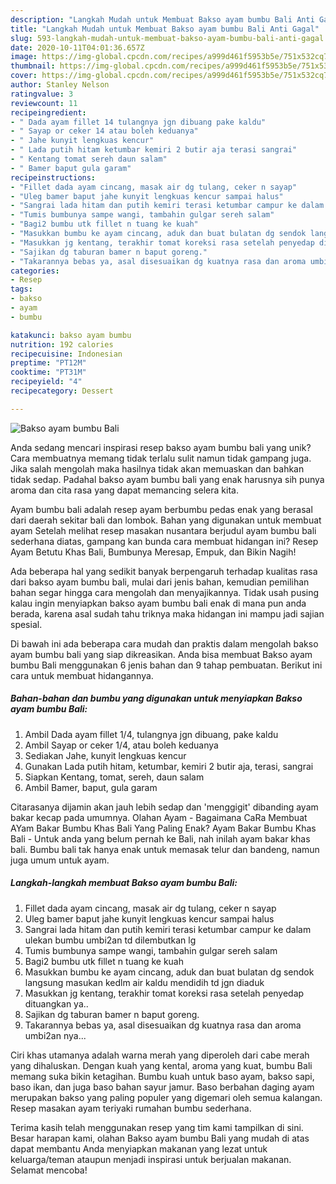 ```yaml
---
description: "Langkah Mudah untuk Membuat Bakso ayam bumbu Bali Anti Gagal"
title: "Langkah Mudah untuk Membuat Bakso ayam bumbu Bali Anti Gagal"
slug: 593-langkah-mudah-untuk-membuat-bakso-ayam-bumbu-bali-anti-gagal
date: 2020-10-11T04:01:36.657Z
image: https://img-global.cpcdn.com/recipes/a999d461f5953b5e/751x532cq70/bakso-ayam-bumbu-bali-foto-resep-utama.jpg
thumbnail: https://img-global.cpcdn.com/recipes/a999d461f5953b5e/751x532cq70/bakso-ayam-bumbu-bali-foto-resep-utama.jpg
cover: https://img-global.cpcdn.com/recipes/a999d461f5953b5e/751x532cq70/bakso-ayam-bumbu-bali-foto-resep-utama.jpg
author: Stanley Nelson
ratingvalue: 3
reviewcount: 11
recipeingredient:
- " Dada ayam fillet 14 tulangnya jgn dibuang pake kaldu"
- " Sayap or ceker 14 atau boleh keduanya"
- " Jahe kunyit lengkuas kencur"
- " Lada putih hitam ketumbar kemiri 2 butir aja terasi sangrai"
- " Kentang tomat sereh daun salam"
- " Bamer baput gula garam"
recipeinstructions:
- "Fillet dada ayam cincang, masak air dg tulang, ceker n sayap"
- "Uleg bamer baput jahe kunyit lengkuas kencur sampai halus"
- "Sangrai lada hitam dan putih kemiri terasi ketumbar campur ke dalam ulekan bumbu umbi2an td dilembutkan lg"
- "Tumis bumbunya sampe wangi, tambahin gulgar sereh salam"
- "Bagi2 bumbu utk fillet n tuang ke kuah"
- "Masukkan bumbu ke ayam cincang, aduk dan buat bulatan dg sendok langsung masukan kedlm air kaldu mendidih td jgn diaduk"
- "Masukkan jg kentang, terakhir tomat koreksi rasa setelah penyedap dituangkan ya.."
- "Sajikan dg taburan bamer n baput goreng."
- "Takarannya bebas ya, asal disesuaikan dg kuatnya rasa dan aroma umbi2an nya..."
categories:
- Resep
tags:
- bakso
- ayam
- bumbu

katakunci: bakso ayam bumbu 
nutrition: 192 calories
recipecuisine: Indonesian
preptime: "PT12M"
cooktime: "PT31M"
recipeyield: "4"
recipecategory: Dessert

---
```



![Bakso ayam bumbu Bali](https://img-global.cpcdn.com/recipes/a999d461f5953b5e/751x532cq70/bakso-ayam-bumbu-bali-foto-resep-utama.jpg)

Anda sedang mencari inspirasi resep bakso ayam bumbu bali yang unik? Cara membuatnya memang tidak terlalu sulit namun tidak gampang juga. Jika salah mengolah maka hasilnya tidak akan memuaskan dan bahkan tidak sedap. Padahal bakso ayam bumbu bali yang enak harusnya sih punya aroma dan cita rasa yang dapat memancing selera kita.

Ayam bumbu bali adalah resep ayam berbumbu pedas enak yang berasal dari daerah sekitar bali dan lombok. Bahan yang digunakan untuk membuat ayam Setelah melihat resep masakan nusantara berjudul ayam bumbu bali sederhana diatas, gampang kan bunda cara membuat hidangan ini? Resep Ayam Betutu Khas Bali, Bumbunya Meresap, Empuk, dan Bikin Nagih!

Ada beberapa hal yang sedikit banyak berpengaruh terhadap kualitas rasa dari bakso ayam bumbu bali, mulai dari jenis bahan, kemudian pemilihan bahan segar hingga cara mengolah dan menyajikannya. Tidak usah pusing kalau ingin menyiapkan bakso ayam bumbu bali enak di mana pun anda berada, karena asal sudah tahu triknya maka hidangan ini mampu jadi sajian spesial.


Di bawah ini ada beberapa cara mudah dan praktis dalam mengolah bakso ayam bumbu bali yang siap dikreasikan. Anda bisa membuat Bakso ayam bumbu Bali menggunakan 6 jenis bahan dan 9 tahap pembuatan. Berikut ini cara untuk membuat hidangannya.

<!--inarticleads1-->

##### Bahan-bahan dan bumbu yang digunakan untuk menyiapkan Bakso ayam bumbu Bali:

1. Ambil  Dada ayam fillet 1/4, tulangnya jgn dibuang, pake kaldu
1. Ambil  Sayap or ceker 1/4, atau boleh keduanya
1. Sediakan  Jahe, kunyit lengkuas kencur
1. Gunakan  Lada putih hitam, ketumbar, kemiri 2 butir aja, terasi, sangrai
1. Siapkan  Kentang, tomat, sereh, daun salam
1. Ambil  Bamer, baput, gula garam


Citarasanya dijamin akan jauh lebih sedap dan &#39;menggigit&#39; dibanding ayam bakar kecap pada umumnya. Olahan Ayam - Bagaimana CaRa Membuat AYam Bakar Bumbu Khas Bali Yang Paling Enak? Ayam Bakar Bumbu Khas Bali - Untuk anda yang belum pernah ke Bali, nah inilah ayam bakar khas bali. Bumbu bali tak hanya enak untuk memasak telur dan bandeng, namun juga umum untuk ayam. 

<!--inarticleads2-->

##### Langkah-langkah membuat Bakso ayam bumbu Bali:

1. Fillet dada ayam cincang, masak air dg tulang, ceker n sayap
1. Uleg bamer baput jahe kunyit lengkuas kencur sampai halus
1. Sangrai lada hitam dan putih kemiri terasi ketumbar campur ke dalam ulekan bumbu umbi2an td dilembutkan lg
1. Tumis bumbunya sampe wangi, tambahin gulgar sereh salam
1. Bagi2 bumbu utk fillet n tuang ke kuah
1. Masukkan bumbu ke ayam cincang, aduk dan buat bulatan dg sendok langsung masukan kedlm air kaldu mendidih td jgn diaduk
1. Masukkan jg kentang, terakhir tomat koreksi rasa setelah penyedap dituangkan ya..
1. Sajikan dg taburan bamer n baput goreng.
1. Takarannya bebas ya, asal disesuaikan dg kuatnya rasa dan aroma umbi2an nya...


Ciri khas utamanya adalah warna merah yang diperoleh dari cabe merah yang dihaluskan. Dengan kuah yang kental, aroma yang kuat, bumbu Bali memang suka bikin ketagihan. Bumbu kuah untuk baso ayam, bakso sapi, baso ikan, dan juga baso bahan sayur jamur. Baso berbahan daging ayam merupakan bakso yang paling populer yang digemari oleh semua kalangan. Resep masakan ayam teriyaki rumahan bumbu sederhana. 

Terima kasih telah menggunakan resep yang tim kami tampilkan di sini. Besar harapan kami, olahan Bakso ayam bumbu Bali yang mudah di atas dapat membantu Anda menyiapkan makanan yang lezat untuk keluarga/teman ataupun menjadi inspirasi untuk berjualan makanan. Selamat mencoba!
